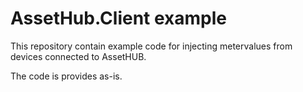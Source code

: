 # AssetHub.Client example

This repository contain example code for injecting metervalues from devices connected to AssetHUB.

The code is provides as-is. 

